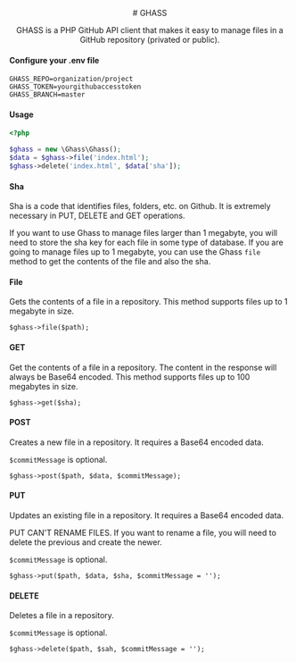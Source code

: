<p align="center">
  # GHASS
  <p align="center">
    GHASS is a PHP GitHub API client that makes it easy to manage files in a GitHub repository (privated or public). 
  </p>
</p>

#### Configure your .env file

```
GHASS_REPO=organization/project
GHASS_TOKEN=yourgithubaccesstoken
GHASS_BRANCH=master
```

#### Usage

```php
<?php

$ghass = new \Ghass\Ghass();
$data = $ghass->file('index.html');
$ghass->delete('index.html', $data['sha']);

```

#### Sha

Sha is a code that identifies files, folders, etc. on Github. It is extremely necessary in PUT, DELETE and GET operations.

If you want to use Ghass to manage files larger than 1 megabyte, you will need to store the sha key for each file in some type of database. If you are going to manage files up to 1 megabyte, you can use the Ghass `file` method to get the contents of the file and also the sha.

#### File

Gets the contents of a file in a repository. This method supports files up to 1 megabyte in size.

```
$ghass->file($path);
```

#### GET

Get the contents of a file in a repository. The content in the response will always be Base64 encoded. This method supports files up to 100 megabytes in size.

```
$ghass->get($sha);
```

#### POST

Creates a new file in a repository. It requires a Base64 encoded data.

`$commitMessage` is optional.

```
$ghass->post($path, $data, $commitMessage);
```

#### PUT

Updates an existing file in a repository. It requires a Base64 encoded data.

PUT CAN'T RENAME FILES. If you want to rename a file, you will need to delete the previous and create the newer.

`$commitMessage` is optional.

```
$ghass->put($path, $data, $sha, $commitMessage = '');
```

#### DELETE

Deletes a file in a repository.

`$commitMessage` is optional.

```
$ghass->delete($path, $sah, $commitMessage = '');
```
